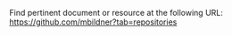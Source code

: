 Find pertinent document or resource at the following URL:
https://github.com/mbildner?tab=repositories
